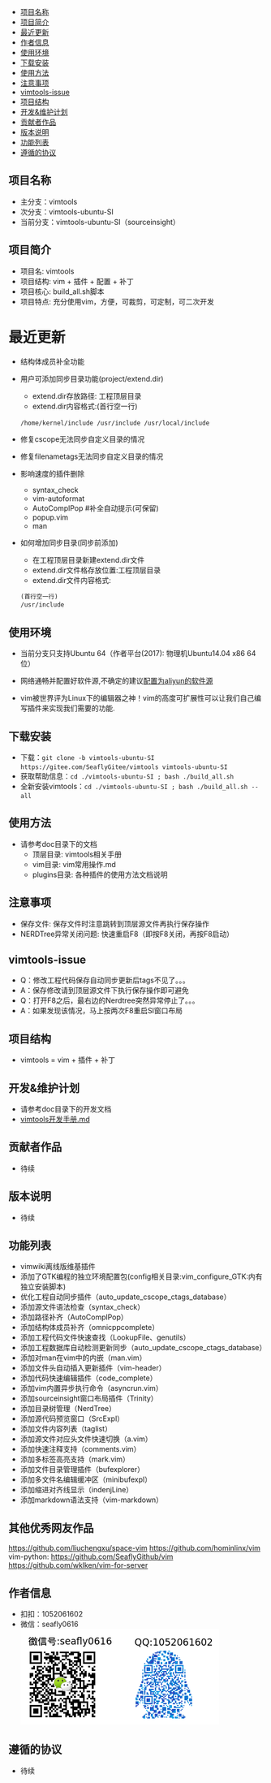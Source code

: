 - [项目名称](#项目名称)
- [项目简介](#项目简介)
- [最近更新](#最近更新)
- [作者信息](#作者信息)
- [使用环境](#使用环境)
- [下载安装](#下载安装)
- [使用方法](#使用方法)
- [注意事项](#注意事项)
- [vimtools-issue](#vimtools-issue)
- [项目结构](#项目结构)
- [开发&维护计划](#开发&维护计划)
- [贡献者作品](#贡献者作品)
- [版本说明](#版本说明)
- [功能列表](#功能列表)
- [遵循的协议](#遵循的协议)


## 项目名称

- 主分支：vimtools
- 次分支：vimtools-ubuntu-SI
- 当前分支：vimtools-ubuntu-SI（sourceinsight）

## 项目简介

- 项目名: vimtools
- 项目结构: vim + 插件 + 配置 + 补丁
- 项目核心: build_all.sh脚本
- 项目特点: 充分使用vim，方便，可裁剪，可定制，可二次开发

# 最近更新
- 结构体成员补全功能
- 用户可添加同步目录功能(project/extend.dir)
    - extend.dir存放路径: 工程顶层目录
    - extend.dir内容格式:(首行空一行)

    `/home/kernel/include
     /usr/include
     /usr/local/include`

- 修复cscope无法同步自定义目录的情况
- 修复filenametags无法同步自定义目录的情况
- 影响速度的插件删除
	- syntax_check
	- vim-autoformat
	- AutoComplPop      #补全自动提示(可保留)
	- popup.vim
	- man

- 如何增加同步目录(同步前添加)
	- 在工程顶层目录新建extend.dir文件
	- extend.dir文件格存放位置:工程顶层目录
	- extend.dir文件内容格式:
	```Markdown
	(首行空一行)
	/usr/include


## 使用环境

- 当前分支只支持Ubuntu 64（作者平台(2017): 物理机Ubuntu14.04 x86 64位）
- 网络通畅并配置好软件源,不确定的建议[配置为aliyun的软件源](./doc/sources-config-aliyun.gif)

- vim被世界评为Linux下的编辑器之神！vim的高度可扩展性可以让我们自己编写插件来实现我们需要的功能.

## 下载安装

- 下载：`git clone -b vimtools-ubuntu-SI https://gitee.com/SeaflyGitee/vimtools vimtools-ubuntu-SI`
- 获取帮助信息：`cd ./vimtools-ubuntu-SI ; bash ./build_all.sh`
- 全新安装vimtools：`cd ./vimtools-ubuntu-SI ; bash ./build_all.sh --all`

## 使用方法

- 请参考doc目录下的文档
  - 顶层目录: vimtools相关手册
  - vim目录: vim常用操作.md
  - plugins目录: 各种插件的使用方法文档说明

## 注意事项

- 保存文件: 保存文件时注意跳转到顶层源文件再执行保存操作
- NERDTree异常关闭问题: 快速重启F8（即按F8关闭，再按F8启动）

## vimtools-issue

- Q：修改工程代码保存自动同步更新后tags不见了。。。
- A：保存修改请到顶层源文件下执行保存操作即可避免
- Q：打开F8之后，最右边的Nerdtree突然异常停止了。。。
- A：如果发现该情况，马上按两次F8重启SI窗口布局

## 项目结构

- vimtools = vim + 插件 + 补丁

## 开发&维护计划

- 请参考doc目录下的开发文档
- [vimtools开发手册.md](./doc/vimtools开发手册.md)

## 贡献者作品

- 待续

## 版本说明

- 待续

## 功能列表

+ vimwiki离线版维基插件
+ 添加了GTK编程的独立环境配置包(config相关目录:vim_configure_GTK:内有独立安装脚本)
+ 优化工程自动同步插件（auto_update_cscope_ctags_database）
+ 添加源文件语法检查（syntax_check）
+ 添加路径补齐（AutoComplPop）
+ 添加结构体成员补齐（omnicppcomplete）
+ 添加工程代码文件快速查找（LookupFile、genutils）
+ 添加工程数据库自动检测更新同步（auto_update_cscope_ctags_database）
+ 添加对man在vim中的内嵌（man.vim）
+ 添加文件头自动插入更新插件（vim-header）
+ 添加代码快速编辑插件（code_complete）
+ 添加vim内置异步执行命令（asyncrun.vim）
+ 添加sourceinsight窗口布局插件（Trinity）
+ 添加目录树管理（NerdTree）
+ 添加源代码预览窗口（SrcExpl）
+ 添加文件内容列表（taglist）
+ 添加源文件对应头文件快速切换（a.vim）
+ 添加快速注释支持（comments.vim）
+ 添加多标签高亮支持（mark.vim）
+ 添加文件目录管理插件（bufexplorer）
+ 添加多文件名编辑缓冲区（minibufexpl）
+ 添加缩进对齐线显示（indenjLine）
+ 添加markdown语法支持（vim-markdown）

## 其他优秀网友作品

https://github.com/liuchengxu/space-vim
https://github.com/hominlinx/vim
vim-python: https://github.com/SeaflyGithub/vim
https://github.com/wklken/vim-for-server

## 作者信息

- 扣扣：1052061602
- 微信：seafly0616
![./doc/screenshots/contact_seafly.png](./doc/screenshots/contact_seafly.png)

## 遵循的协议

- 待续
